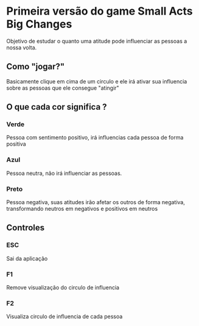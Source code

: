 # Primeira versão do game Small Acts Big Changes

Objetivo de estudar o quanto uma atitude pode influenciar as pessoas a nossa volta.

## Como "jogar?"

Basicamente clique em cima de um circulo e ele irá ativar sua influencia sobre as pessoas que ele consegue "atingir"


## O que cada cor significa ?

### Verde 
Pessoa com sentimento positivo, irá influencias cada pessoa de forma positiva

### Azul 
Pessoa neutra, não irá influenciar as pessoas.

### Preto
 Pessoa negativa, suas atitudes irão afetar os outros de forma negativa, transformando neutros em negativos e positivos em neutros

## Controles

### ESC 
Sai da aplicação

### F1
Remove visualização do circulo de influencia 

### F2 
Visualiza circulo de influencia de cada pessoa



